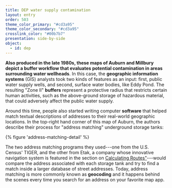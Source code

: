 ```yaml
---
title: DEP water supply contamination
layout: entry
order: 503
theme_color_primary: "#cd3a95"
theme_color_secondary: "#cd3a95"
crosslink_color: "#00b7b7"
presentation: side-by-side
object:
  - id: dep
---
```


**Also produced in the late 1980s, these maps of Auburn and Millbury depict a buffer workflow that evaluates potential contamination in areas surrounding water wellheads**. In this case, the **geographic information systems** (GIS) analysts took two kinds of features as an input: first, public water supply wells, and second, surface water bodies, like Eddy Pond. The resulting "Zone II" **buffers** represent a protective radius that restricts certain human activities, such as the above-ground storage of hazardous material, that could adversely affect the public water supply.

Around this time, people also started writing computer **software** that helped match textual descriptions of addresses to their real-world geographic locations. In the top-right hand corner of this map of Auburn, the authors describe their process for "address matching" underground storage tanks:

{% figure 'address-matching-detail' %}

The two address matching programs they used---one from the U.S. Census' TIGER, and the other from Etak, a company whose innovative navigation system is featured in the section on <a class="crosslink" href="../../09-calculating-routes/">Calculating Routes"</a>---would compare the address associated with each storage tank and try to find a match inside a larger database of street addresses. Today, address matching is more commonly known as **geocoding** and it happens behind the scenes every time you search for an address on your favorite map app.